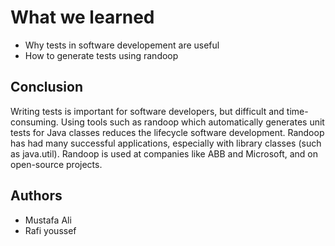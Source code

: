 # What we learned
- Why tests in software developement are useful
- How to generate tests using randoop

## Conclusion
Writing tests is important for software developers, but difficult and time-consuming. Using tools such as randoop which automatically generates unit tests for Java classes reduces the lifecycle software development. Randoop has had many successful applications, especially with library classes (such as java.util). Randoop is used at companies like ABB and Microsoft, and on open-source projects.

## Authors
- Mustafa Ali
- Rafi youssef


